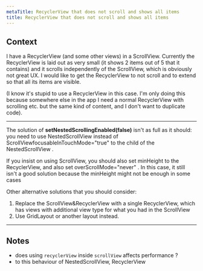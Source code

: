 ```yaml
---
metaTitle: RecyclerView that does not scroll and shows all items
title: RecyclerView that does not scroll and shows all items
---
```


## Context

I have a RecyclerView (and some other views) in a ScrollView. Currently the RecyclerView is laid out as very small (it shows 2 items out of 5 that it contains) and it scrolls independently of the ScrollView, which is obviously not great UX. I would like to get the RecyclerView to not scroll and to extend so that all its items are visible.


(I know it's stupid to use a RecyclerView in this case. I'm only doing this because somewhere else in the app I need a normal RecyclerView with scrolling etc. but the same kind of content, and I don't want to duplicate code).



---

The solution of **setNestedScrollingEnabled(false)** isn't as full as it should: you need to use NestedScrollView instead of ScrollViewfocusableInTouchMode="true" to the child of the NestedScrollView .


If you insist on using ScrollView, you should also set minHeight to the RecyclerView, and also set overScrollMode="never" . In this case, it still isn't a good solution because the minHeight might not be enough in some cases


Other alternative solutions that you should consider:


1. Replace the ScrollView&RecyclerView with a single RecyclerView, which has views with additional view type for what you had in the ScrollView
2. Use GridLayout or another layout instead.


---

## Notes

- does using `recyclerView` inside `scrollView` affects performance ?
-  to this behaviour of NestedScrollView, RecyclerView
